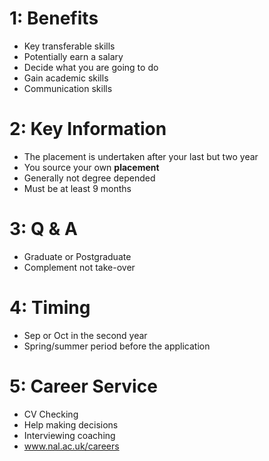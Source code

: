 # 1: Benefits
* Key transferable skills
* Potentially earn a salary
* Decide what you are going to do
* Gain academic skills
* Communication skills
# 2: Key Information
* The placement is undertaken after your last but two year
* You source your own **placement**
* Generally not degree depended
* Must be at least 9 months
# 3: Q & A
* Graduate or Postgraduate
* Complement not take-over
# 4: Timing
* Sep or Oct in the second year
* Spring/summer period before the application
# 5: Career Service
* CV Checking
* Help making decisions
* Interviewing coaching
* www.nal.ac.uk/careers
